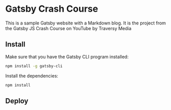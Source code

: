 # Gatsby Crash Course

This is a sample Gatsby website with a Markdown blog. It is the project from the Gatsby JS Crash Course on YouTube by Traversy Media

## Install

Make sure that you have the Gatsby CLI program installed:

```sh
npm install -g gatsby-cli
```

Install the dependencies:

```sh
npm install
```

## Deploy

